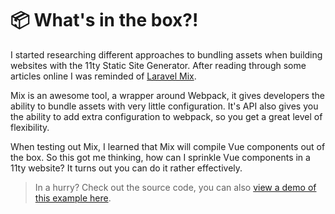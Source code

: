 # 📦 What's in the box?!

I started researching different approaches to bundling assets when building websites with the 11ty Static Site Generator. After reading through some articles online I was reminded of [Laravel Mix](https://laravel-mix.com/).

Mix is an awesome tool, a wrapper around Webpack, it gives developers the ability to bundle assets with very little configuration. It's API also gives you the ability to add extra configuration to webpack, so you get a great level of flexibility.

When testing out Mix, I learned that Mix will compile Vue components out of the box. So this got me thinking, how can I sprinkle Vue components in a 11ty website? It turns out you can do it rather effectively.

> In a hurry? Check out the source code, you can also [view a demo of this example here](https://eager-cori-7ecef2.netlify.app/).
